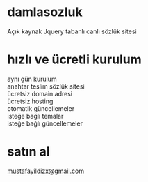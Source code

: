 # damlasozluk
Açık kaynak Jquery tabanlı canlı sözlük sitesi

# hızlı ve ücretli kurulum
aynı gün kurulum
<br />anahtar teslim sözlük sitesi
<br />ücretsiz domain adresi
<br />ücretsiz hosting
<br />otomatik güncellemeler
<br />isteğe bağlı temalar
<br />isteğe bağlı güncellemeler

# satın al
mustafayildizx@gmail.com
